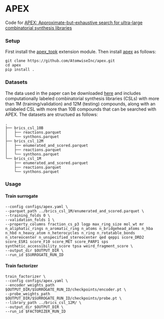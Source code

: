 # APEX
Code for [APEX: Approximate-but-exhaustive search for ultra-large combinatorial synthesis libraries]()


### Setup

First install the [apex_topk](https://github.com/AtomwiseInc/apex_topk) extension module. Then install [apex](https://github.com/AtomwiseInc/apex) as follows:

```
git clone https://github.com/AtomwiseInc/apex.git
cd apex
pip install .
```

### Datasets

The data used in the paper can be downloaded [here]() and includes computationally labeled combinatorial synthesis libraries (CSLs) with more than 1M (training/validation) and 12M (testing) compounds, along with an unlabeled CSL with more than 10B compounds that can be searched with APEX. The datasets are structued as follows:
```
.
├── brics_csl_10B
│   ├── reactions.parquet
│   └── synthons.parquet
├── brics_csl_12M
│   ├── enumerated_and_scored.parquet
│   ├── reactions.parquet
│   └── synthons.parquet
└── brics_csl_1M
    ├── enumerated_and_scored.parquet
    ├── reactions.parquet
    └── synthons.parquet
```

### Usage

#### Train surrogate

```
--config configs/apex.yaml \
--parquet_path ../brics_csl_1M/enumerated_and_scored.parquet \
--training_folds 0 \
--validation_folds 1 \
--property_columns fraction_cs_p3 logp max_ring_size mol_wt mr n_aliphatic_rings n_aromatic_ring n_atoms n_bridgehead_atoms n_hba n_hbd n_heavy_atom n_heterocycles n_ring n_rotatable_bonds n_stereocenter n_unspecified_stereocenter qed qeppi score_DRD2 score_ESR1 score_F10 score_MET score_PARP1 sps synthetic_accessibility_score tpsa weird_fragment_score \
--output_dir $OUTPUT_DIR \
--run_id $SURROGATE_RUN_ID
```

#### Train factorizer

```
train_factorizer \
--config configs/apex.yaml \
--encoder_weights_path $OUTPUT_DIR/$SURROGATE_RUN_ID/checkpoints/encoder.pt \
--probe_weights_path $OUTPUT_DIR/$SURROGATE_RUN_ID/checkpoints/probe.pt \
--library_path ../brics_csl_12M/ \
--output_dir $OUTPUT_DIR \
--run_id $FACTORIZER_RUN_ID
```
